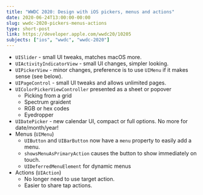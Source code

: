 ```yaml
---
title: "WWDC 2020: Design with iOS pickers, menus and actions"
date: 2020-06-24T13:00:00-00:00
slug: wwdc-2020-pickers-menus-actions
type: short-post
link: https://developer.apple.com/wwdc20/10205
subjects: ["ios", "wwdc", "wwdc-2020"]
---
```


* `UISlider` - small UI tweaks, matches macOS more.
* `UIActivityIndicatorView` - small UI changes, simpler looking.
* `UIPickerView` - minor changes, preference is to use `UIMenu` if it makes sense (see below).
* `UIPageControl` - small UI tweaks and allows unlimited pages.
* `UIColorPickerViewController` presented as a sheet or popover
    * Picking from a grid
    * Spectrum graident
    * RGB or hex codes
    * Eyedropper
* `UIDatePicker` - new calendar UI, compact or full options. No more for date/month/year!
* Menus (`UIMenu`)
    * `UIButton` and `UIBarButton` now have a `menu` property to easily add a menu.
    * `showsMenuAsPrimaryAction` causes the button to show immediately on touch.
    * `UIDeferredMenuElement` for dynamic menus
* Actions (`UIAction`)
    * No longer need to use target action.
    * Easier to share tap actions.